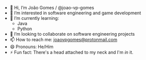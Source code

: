 - 👋 Hi, I’m João Gomes / @joao-vp-gomes
- 👀 I’m interested in software engineering and game development 
- 🌱 I’m currently learning:
  - Java
  - Python
- 💞️ I’m looking to collaborate on software engineering projects
- 📫 How to reach me: joaovpgomes@protonmail.com
- 😄 Pronouns: He/Him
- ⚡ Fun fact: There's a head attached to my neck and I'm *in* it.

